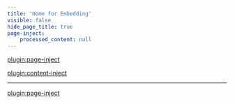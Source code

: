 ```yaml
---
title: 'Home for Embedding'
visible: false
hide_page_title: true
page-inject:
    processed_content: null
---
```


[plugin:page-inject](/home/_class-preparations)

[plugin:content-inject](/home/_important-reminders)

<hr>

[plugin:page-inject](/twitter-feed)
